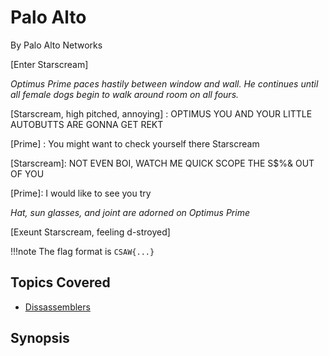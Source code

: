 # Palo Alto
By Palo Alto Networks

[Enter Starscream]

_Optimus Prime paces hastily between window and wall. He continues until all female dogs begin to walk around room on all fours._

[Starscream, high pitched, annoying] : OPTIMUS YOU AND YOUR LITTLE AUTOBUTTS ARE GONNA GET REKT

[Prime] : You might want to check yourself there Starscream

[Starscream]: NOT EVEN BOI, WATCH ME QUICK SCOPE THE S$%& OUT OF YOU

[Prime]: I would like to see you try

_Hat, sun glasses, and joint are adorned on Optimus Prime_

[Exeunt Starscream, feeling d-stroyed]

!!!note
    The flag format is `CSAW{...}`

## Topics Covered

- [Dissassemblers](/reverse-engineering/what-are-disassemblers/)

## Synopsis

